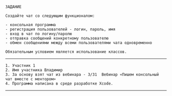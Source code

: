     ЗАДАНИЕ

    Создайте чат со следующим функционалом:

    - консольная программа
    - регистрация пользователей - логин, пароль, имя
    - вход в чат по логину/паролю
    - отправка сообщений конкретному пользователю
    - обмен сообщениями между всеми пользователями чата одновременно
      
    Обязательным условием является использование классов.

-------------------------------------------------------------------------------
    1. Участник 1
    2. Имя участника Владимир
    3. За основу взят чат из вебинара - 3/31  Вебинар «Пишем консольный чат вместе с ментором»
    4. Программа написана в среде разработке Xcode.  
--------------------------------------------------------------------------------
